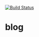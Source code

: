 [![Build Status](https://travis-ci.com/mauriciofierrom/mauriciofierrom.github.io.svg?branch=hakyll)](https://travis-ci.com/mauriciofierrom/mauriciofierrom.github.io)
# blog

